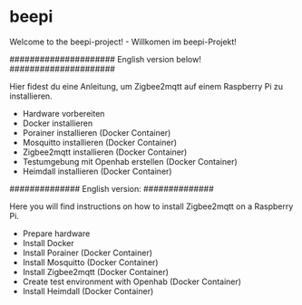 # beepi
Welcome to the beepi-project! - Willkomen im beepi-Projekt!

#####################
English version below!
#####################


Hier fidest du eine Anleitung, um Zigbee2mqtt auf einem Raspberry Pi zu installieren.
- Hardware vorbereiten
- Docker installieren
- Porainer installieren (Docker Container)
- Mosquitto installieren (Docker Container)
- Zigbee2mqtt installieren (Docker Container)
- Testumgebung mit Openhab erstellen (Docker Container)
- Heimdall installieren (Docker Container)

##############
English version:
##############

Here you will find instructions on how to install Zigbee2mqtt on a Raspberry Pi.
- Prepare hardware
- Install Docker
- Install Porainer (Docker Container)
- Install Mosquitto (Docker Container)
- Install Zigbee2mqtt (Docker Container)
- Create test environment with Openhab (Docker Container)
- Install Heimdall (Docker Container)
